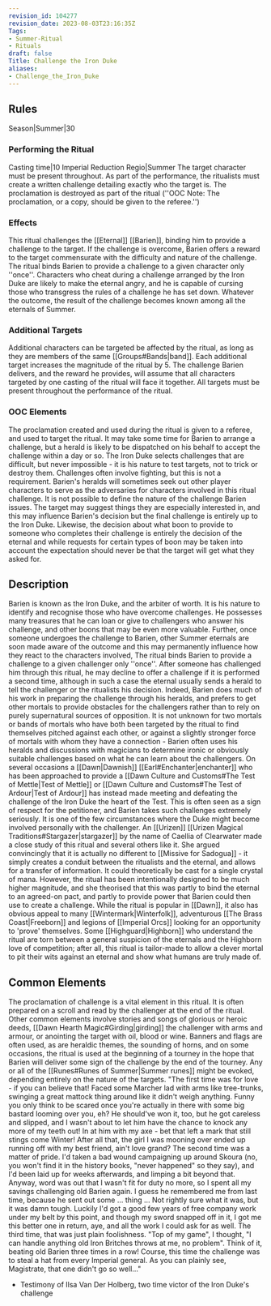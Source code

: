 ```yaml
---
revision_id: 104277
revision_date: 2023-08-03T23:16:35Z
Tags:
- Summer-Ritual
- Rituals
draft: false
Title: Challenge the Iron Duke
aliases:
- Challenge_the_Iron_Duke
---
```

## Rules
Season|Summer|30
### Performing the Ritual
Casting time|10 Imperial Reduction Regio|Summer The target character must be present throughout.
As part of the performance, the ritualists must create a written challenge detailing exactly who the target is. The proclamation is destroyed as part of the ritual (''OOC Note: The proclamation, or a copy, should be given to the referee.'')
### Effects
This ritual challenges the [[Eternal]] [[Barien]], binding him to provide a challenge to the target. If the challenge is overcome, Barien offers a reward to the target commensurate with the difficulty and nature of the challenge.
The ritual binds Barien to provide a challenge to a given character only ''once''. Characters who cheat during a challenge arranged by the Iron Duke are likely to make the eternal angry, and he is capable of cursing those who transgress the rules of a challenge he has set down.
Whatever the outcome, the result of the challenge becomes known among all the eternals of Summer.
### Additional Targets
Additional characters can be targeted be affected by the ritual, as long as they are members of the same [[Groups#Bands|band]]. Each additional target increases the magnitude of the ritual by 5. The challenge Barien delivers, and the reward he provides, will assume that all characters targeted by one casting of the ritual will face it together. All targets must be present throughout the performance of the ritual.
### OOC Elements
The proclamation created and used during the ritual is given to a referee, and used to target the ritual. 
It may take some time for Barien to arrange a challenge, but a herald is likely to be dispatched on his behalf to accept the challenge within a day or so. The Iron Duke selects challenges that are difficult, but never impossible - it is his nature to test targets, not to trick or destroy them. Challenges often involve fighting, but this is not a requirement. Barien's heralds will sometimes seek out other player characters to serve as the adversaries for characters involved in this ritual challenge.
It is not possible to define the nature of the challenge Barien issues. The target may suggest things they are especially interested in, and this may influence Barien's decision but the final challenge is entirely up to the Iron Duke. Likewise, the decision about what boon to provide to someone who completes their challenge is entirely the decision of the eternal and while requests for certain types of boon may be taken into account the expectation should never be that the target will get what they asked for.
## Description
Barien is known as the Iron Duke, and the arbiter of worth. It is his nature to identify and recognise those who have overcome challenges. He possesses many treasures that he can loan or give to challengers who answer his challenge, and other boons that may be even more valuable. Further, once someone undergoes the challenge to Barien, other Summer eternals are soon made aware of the outcome and this may permanently influence how they react to the characters involved, 
The ritual binds Barien to provide a challenge to a given challenger only ''once''. After someone has challenged him through this ritual, he may decline to offer a challenge if it is performed a second time, although in such a case the eternal usually sends a herald to tell the challenger or the ritualists his decision. Indeed, Barien does much of his work in preparing the challenge through his heralds, and prefers to get other mortals to provide obstacles for the challengers rather than to rely on purely supernatural sources of opposition. It is not unknown for two mortals or bands of mortals who have both been targeted by the ritual to find themselves pitched against each other, or against a slightly stronger force of mortals with whom they have a connection - Barien often uses his heralds and discussions with magicians to determine ironic or obviously suitable challenges based on what he can learn about the challengers.
On several occasions a [[Dawn|Dawnish]] [[Earl#Enchanter|enchanter]] who has been approached to provide a [[Dawn Culture and Customs#The Test of Mettle|Test of Mettle]] or [[Dawn Culture and Customs#The Test of Ardour|Test of Ardour]] has instead made meeting and defeating the challenge of the Iron Duke the heart of the Test. This is often seen as a sign of respect for the petitioner, and Barien takes such challenges extremely seriously. It is one of the few circumstances where the Duke might become involved personally with the challenger.
An [[Urizen]] [[Urizen Magical Traditions#Stargazer|stargazer]] by the name of Caellia of Clearwater made a close study of this ritual and several others like it. She argued convincingly that it is actually no different to [[Missive for Sadogua]] - it simply creates a conduit between the ritualists and the eternal, and allows for a transfer of information. It could theoretically be cast for a single crystal of mana. However, the ritual has been intentionally designed to be much higher magnitude, and she theorised that this was partly to bind the eternal to an agreed-on pact, and partly to provide power that Barien could then use to create a challenge.
While the ritual is popular in [[Dawn]], it also has obvious appeal to many [[Wintermark|Winterfolk]], adventurous [[The Brass Coast|Freeborn]] and legions of [[Imperial Orcs]] looking for an opportunity to 'prove' themselves. Some [[Highguard|Highborn]] who understand the ritual are torn between a general suspicion of the eternals and the Highborn love of competition; after all, this ritual is tailor-made to allow a clever mortal to pit their wits against an eternal and show what humans are truly made of.
## Common Elements
The proclamation of challenge is a vital element in this ritual. It is often prepared on a scroll and read by the challenger at the end of the ritual. Other common elements involve stories and songs of glorious or heroic deeds, [[Dawn Hearth Magic#Girding|girding]] the challenger with arms and armour, or anointing the target with oil, blood or wine. Banners and flags are often used, as are heraldic themes, the sounding of horns, and on some occasions, the ritual is used at the beginning of a tourney in the hope that Barien will deliver some sign of the challenge by the end of the tourney.
Any or all of the [[Runes#Runes of Summer|Summer runes]] might be evoked, depending entirely on the nature of the targets.
"The first time was for love - if you can believe that!  Faced some Marcher lad with arms like tree-trunks, swinging a great mattock thing around like it didn't weigh anything.  Funny you only think to be scared once you're actually in there with some big bastard looming over you, eh?  He should've won it, too, but he got careless and slipped, and I wasn't about to let him have the chance to knock any more of my teeth out!  In at him with my axe - bet that left a mark that still stings come Winter!  After all that, the girl I was mooning over ended up running  off with my best friend, ain't love grand?
The second time was a matter of pride.  I'd taken a bad wound campaigning up around Skoura (no, you won't find it in the history books, "never happened" so they say), and I'd been laid up for weeks afterwards, and limping a bit beyond that.  Anyway, word was out that I wasn't fit for duty no more, so I spent all my savings challenging old Barien again.  I guess he remembered me from last time, because he sent out some ... thing ... Not rightly sure what it was, but it was damn tough.  Luckily I'd got a good few years of free company work under my belt by this point, and though my sword snapped off in it, I got me this better one in return, aye, and all the work I could ask for as well.
The third time, that was just plain foolishness.  "Top of my game", I thought, "I can handle anything old Iron Britches throws at me, no problem".  Think of it, beating old Barien three times in a row!  Course, this time the challenge was to steal a hat from every Imperial general.  As you can plainly see, Magistrate, that one didn't go so well..."
- Testimony of Ilsa Van Der Holberg, two time victor of the Iron Duke's challenge